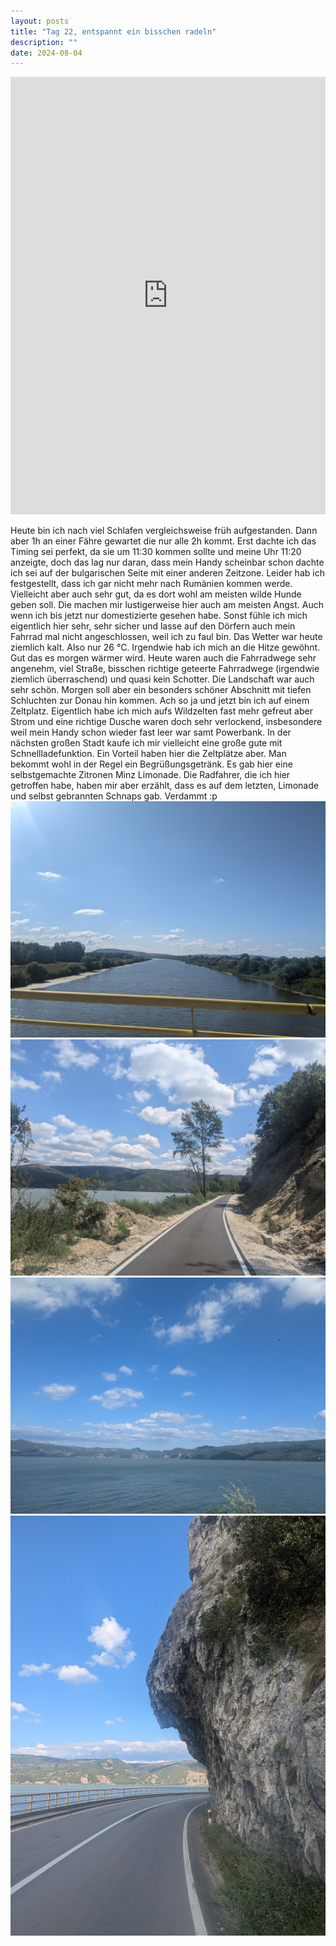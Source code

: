 ```yaml
---
layout: posts
title: "Tag 22, entspannt ein bisschen radeln"
description: ""
date: 2024-08-04
---
```

<iframe src="https://www.komoot.com/de-de/tour/1762682645/embed?share_token=aBg7p1Y3mGlvZXddAx6A34k6xTmZwjCJEAsg60ewWrED2jzA54&profile=1" width="100%" height="700" frameborder="0" scrolling="no"></iframe>

Heute bin ich nach viel Schlafen vergleichsweise früh aufgestanden. Dann aber 1h an einer Fähre gewartet die nur alle 2h kommt. Erst dachte ich das Timing sei perfekt, da sie um 11:30 kommen sollte und meine Uhr 11:20 anzeigte, doch das lag nur daran, dass mein Handy scheinbar schon dachte ich sei auf der bulgarischen Seite mit einer anderen Zeitzone. Leider hab ich festgestellt, dass ich gar nicht mehr nach Rumänien kommen werde. Vielleicht aber auch sehr gut, da es dort wohl am meisten wilde Hunde geben soll. Die machen mir lustigerweise hier auch am meisten Angst. Auch wenn ich bis jetzt nur domestizierte gesehen habe. Sonst fühle ich mich eigentlich hier sehr, sehr sicher und lasse auf den Dörfern auch mein Fahrrad mal nicht angeschlossen, weil ich zu faul bin.
Das Wetter war heute ziemlich kalt. Also nur 26 °C. Irgendwie hab ich mich an die Hitze gewöhnt. Gut das es morgen wärmer wird. Heute waren auch die Fahrradwege sehr angenehm, viel Straße, bisschen richtige geteerte Fahrradwege (irgendwie ziemlich überraschend) und quasi kein Schotter. 
Die Landschaft war auch sehr schön. Morgen soll aber ein besonders schöner Abschnitt mit tiefen Schluchten zur Donau hin kommen.
Ach so ja und jetzt bin ich auf einem Zeltplatz. Eigentlich habe ich mich aufs Wildzelten fast mehr gefreut aber Strom und eine richtige Dusche waren doch sehr verlockend, insbesondere weil mein Handy schon wieder fast leer war samt Powerbank. In der nächsten großen Stadt kaufe ich mir vielleicht eine große gute mit Schnellladefunktion.
Ein Vorteil haben hier die Zeltplätze aber. Man bekommt wohl in der Regel ein Begrüßungsgetränk. Es gab hier eine selbstgemachte Zitronen Minz Limonade. Die Radfahrer, die ich hier getroffen habe, haben mir aber erzählt, dass es auf dem letzten, Limonade und selbst gebrannten Schnaps gab. Verdammt :p
![](/assets/images/PXL_20240804_071956207.jpg)
![](/assets/images/PXL_20240804_102133521.jpg)
![](/assets/images/PXL_20240804_135234749.jpg)
![](/assets/images/PXL_20240804_142256678.jpg)